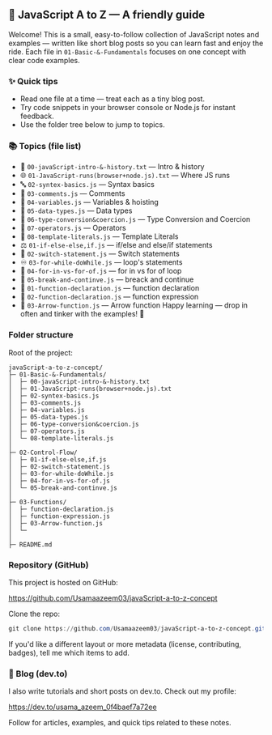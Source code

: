 ## 🚀 JavaScript A to Z — A friendly guide

Welcome! This is a small, easy-to-follow collection of JavaScript notes and examples — written like short blog posts so you can learn fast and enjoy the ride. Each file in `01-Basic-&-Fundamentals` focuses on one concept with clear code examples.

### ✨ Quick tips

- Read one file at a time — treat each as a tiny blog post.
- Try code snippets in your browser console or Node.js for instant feedback.
- Use the folder tree below to jump to topics.

### 📚 Topics (file list)

- 📝 `00-javaScript-intro-&-history.txt` — Intro & history
- 🌐 `01-JavaScript-runs(browser+node.js).txt` — Where JS runs
- 🔤 `02-syntex-basics.js` — Syntax basics
- 💬 `03-comments.js` — Comments
- 🔢 `04-variables.js` — Variables & hoisting
- 🔎 `05-data-types.js` — Data types
- 🔄 `06-type-conversion&coercion.js` — Type Conversion and Coercion
- 🧮 `07-operators.js` — Operators
- 📝 `08-template-literals.js` — Template Literals
- ⚖️ `01-if-else-else,if.js` — if/else and else/if statements
- 🔀 `02-switch-statement.js` — Switch statements
- ♾️ `03-for-while-doWhile.js` — loop's statements
- 🔁 `04-for-in-vs-for-of.js` — for in vs for of loop
- 🚦 `05-break-and-continve.js` — breack and continue
- 🧩 `01-function-declaration.js` — function declaration
- 🔧 `02-function-declaration.js` — function expression
- 🎯 `03-Arrow-function.js` — Arrow function
  Happy learning — drop in often and tinker with the examples! 🌱

### Folder structure

Root of the project:

```
javaScript-a-to-z-concept/
├─ 01-Basic-&-Fundamentals/
│  ├─ 00-javaScript-intro-&-history.txt
│  ├─ 01-JavaScript-runs(browser+node.js).txt
│  ├─ 02-syntex-basics.js
│  ├─ 03-comments.js
│  ├─ 04-variables.js
│  ├─ 05-data-types.js
│  ├─ 06-type-conversion&coercion.js
│  ├─ 07-operators.js
│  └─ 08-template-literals.js
│
├─ 02-Control-Flow/
│  ├─ 01-if-else-else,if.js
│  ├─ 02-switch-statement.js
│  ├─ 03-for-while-doWhile.js
│  ├─ 04-for-in-vs-for-of.js
│  └─ 05-break-and-continve.js
│
├─ 03-Functions/
│  ├─ function-declaration.js
│  ├─ function-expression.js
│  ├─ 03-Arrow-function.js
│  └─
│
├─ README.md
```

### Repository (GitHub)

This project is hosted on GitHub:

https://github.com/Usamaazeem03/javaScript-a-to-z-concept

Clone the repo:

```powershell
git clone https://github.com/Usamaazeem03/javaScript-a-to-z-concept.git
```

If you'd like a different layout or more metadata (license, contributing, badges), tell me which items to add.

### 📝 Blog (dev.to)

I also write tutorials and short posts on dev.to. Check out my profile:

https://dev.to/usama_azeem_0f4baef7a72ee

Follow for articles, examples, and quick tips related to these notes.
